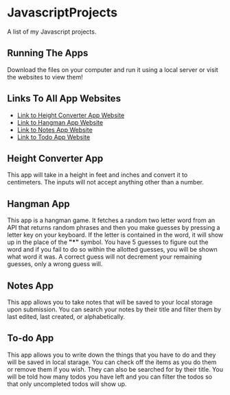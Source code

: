 # JavascriptProjects
A list of my Javascript projects.
## Running The Apps
Download the files on your computer and run it using a local server or visit the websites to view them!
## Links To All App Websites
- [Link to Height Converter App Website](https://lamke-feet-to-cm.netlify.app/)
- [Link to Hangman App Website](https://lamke-hangman.netlify.app/)
- [Link to Notes App Website](https://lamke-notes.netlify.app/)
- [Link to Todo App Website](https://lamke-todo.netlify.app/)
## Height Converter App
This app will take in a height in feet and inches and convert it to centimeters. The inputs will not accept anything other than a number.
## Hangman App
This app is a hangman game. It fetches a random two letter word from an API that returns random phrases and then you make guesses by pressing a letter key on your keyboard. If the letter is contained in the word, it will show up in the place of the **"*"** symbol. You have 5 guesses to figure out the word and if you fail to do so within the allotted guesses, you will be shown what word it was. A correct guess will not decrement your remaining guesses, only a wrong guess will.
## Notes App
This app allows you to take notes that will be saved to your local storage upon submission. You can search your notes by their title and filter them by last edited, last created, or alphabetically. 
## To-do App
This app allows you to write down the things that you have to do and they will be saved in local starage. You can check off the items as you do them or remove them if you wish. They can also be searched for by their title. You will be told how many todos you have left and you can filter the todos so that only uncompleted todos will show up.
